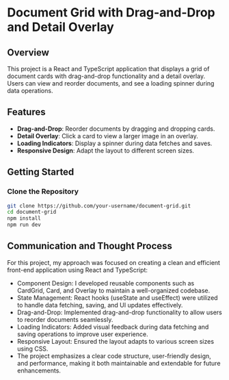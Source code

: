 # Document Grid with Drag-and-Drop and Detail Overlay

## Overview

This project is a React and TypeScript application that displays a grid of document cards with drag-and-drop functionality and a detail overlay. Users can view and reorder documents, and see a loading spinner during data operations.

## Features

- **Drag-and-Drop**: Reorder documents by dragging and dropping cards.
- **Detail Overlay**: Click a card to view a larger image in an overlay.
- **Loading Indicators**: Display a spinner during data fetches and saves.
- **Responsive Design**: Adapt the layout to different screen sizes.

## Getting Started

### Clone the Repository

```bash
git clone https://github.com/your-username/document-grid.git
cd document-grid
npm install
npm run dev
```

## Communication and Thought Process

For this project, my approach was focused on creating a clean and efficient front-end application using React and TypeScript:

- Component Design: I developed reusable components such as CardGrid, Card, and Overlay to maintain a well-organized codebase.
- State Management: React hooks (useState and useEffect) were utilized to handle data fetching, saving, and UI updates effectively.
- Drag-and-Drop: Implemented drag-and-drop functionality to allow users to reorder documents seamlessly.
- Loading Indicators: Added visual feedback during data fetching and saving operations to improve user experience.
- Responsive Layout: Ensured the layout adapts to various screen sizes using CSS.
- The project emphasizes a clear code structure, user-friendly design, and performance, making it both maintainable and extendable for future enhancements.
